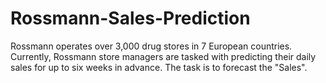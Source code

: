 # Rossmann-Sales-Prediction
Rossmann operates over 3,000 drug stores in 7 European countries. Currently, Rossmann store managers are tasked with predicting their daily sales for up to six weeks in advance. The task is to forecast the "Sales".
